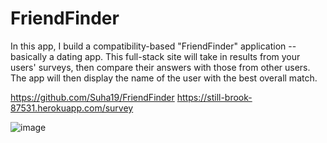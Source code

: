 # FriendFinder
In this app, I build a compatibility-based "FriendFinder" application -- basically a dating app. This full-stack site will take in results from your users' surveys, then compare their answers with those from other users. The app will then display the name of the user with the best overall match.

https://github.com/Suha19/FriendFinder
https://still-brook-87531.herokuapp.com/survey

![image](https://user-images.githubusercontent.com/47680905/60219956-0c18fc80-983a-11e9-9fe2-fd470d27bd96.png)